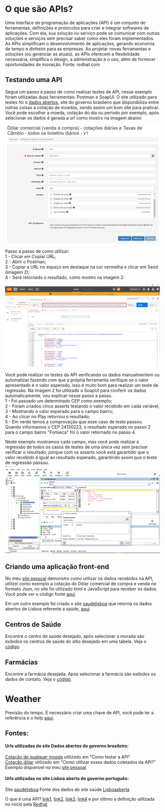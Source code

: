 # O que são APIs? 

Uma interface de programação de aplicações (API) é um conjunto de ferramentas, definições e protocolos para criar e integrar softwares de aplicações. Com ela, sua solução ou serviço pode se comunicar com outras soluções e serviços sem precisar saber como eles foram implementados. As APIs simplificam o desenvolvimento de aplicações, gerando economia de tempo e dinheiro para as empresas. Ao projetar novas ferramentas e soluções (ou gerenciar as atuais), as APIs oferecem a flexibilidade necessária, simplifica o design, a administração e o uso, além de fornecer oportunidades de inovação.
Fonte: redhat.com

## Testando uma API

Segue um passo a passo de como realizar testes de API, nesse exemplo foram utilizadas duas ferramentas: Postman e SoapUI. O site utilizado para testes foi o [dados abertos](http://dados.gov.br/dataset), site do governo brasileiro que disponibiliza entre outras coisas a cotação de moedas, sendo assim um bom site para praticar. Você pode escolher a moeda, cotação do dia ou período por exemplo, após selecionar os dados é gerada a url como mostro na imagem abaixo:  

![example](https://github.com/andreddias/API/blob/master/dados.png) 

Passo a passo de como utilizar:  
1 - Clicar em Copiar URL;  
2 - Abrir o Postman;  
3 - Copiar a URL no espaço em destaque na cor vermelha e clicar em Send (imagem 2);  
4 - Será retornado o resultado, como mostro na imagem 2:  

![example](https://github.com/andreddias/API/blob/master/postman.png) 

Você pode realizar os testes da API verificando os dados manualmentem ou automatizar fazendo com que a própria ferramenta verifique se o valor apresentado é o valor esperado, isso é muito bom para realizar um teste de regressão. Na imagem 2 foi utilizado o SoapUI para conferir os dados automaticamente, vou explicar nesse passo a passo.  
1 - Foi passado um determinado CEP como exemplo;  
2 - Foram criados cinco asserts testando o valor recebido em cada variável;  
3 - Mostrando o valor esperado para o campo bairro;  
4 - Ao clicar no Play retornou o resultado;  
5 - Em verde temos a comprovação que esse caso de teste passou. Quando informamos o CEP 24130223, o resultado esperado no passo 2 para o campo bairro "Fonseca" foi o valor retornado no passo 4. 

Neste exemplo mostramos cada campo, mas você pode realizar a regressão de todos os casos de testes de uma única vez sem precisar verificar o resultado, porque com os asserts você está garantido que o valor recebido é igual ao resultado esperado, garantindo assim que o teste de regressão passou.
![example](https://github.com/andreddias/API/blob/master/soapUI.png)

## Criando uma aplicação front-end

No meu [site pessoal](http://andreddias.wixsite.com/home/cambio) demonstro como utilizar os dados recebidos na API, utilizei como exemplo a cotação do Dólar comercial de compra e venda no formato Json, no site foi utilizado html e JavaScript para receber os dados. Você pode ver o código fonte [aqui](cotacoes.html)

Em um outro exemplo foi criado o site [saudelisboa](http://saudelisboa.wixsite.com/meusite) que retorna os dados abertos de Lisboa referente a saúde, [aqui](http://lisboaaberta.cm-lisboa.pt/index.php/pt/) 

## Centros de Saúde 

Encontre o centro de saúde desejado, após selecionar a morada são exibidos os centros de saúde do sítio desejado em uma tabela. Veja o [código](https://github.com/andreddias/API/blob/master/centrosaude.html).

## Farmácias

Encontre a farmácia desejada. Após selecionar a farmácia são exibidos os dados de contato. Veja o [código](https://github.com/andreddias/API/blob/master/farmacia.html).

# Weather

Previsão do tempo. É necessário criar uma chave de API, você pode ler a referência e o help [aqui](https://openweathermap.org/appid).

## Fontes:  
#### Urls utilizadas do site Dados abertos do governo brasileiro:  
[Cotação de qualquer moeda](https://olinda.bcb.gov.br/olinda/servico/PTAX/versao/v1/swagger-ui3#/) utilizado em "Como testar a API"  
[Cotação dólar](http://dados.gov.br/dataset/dolar-americano-usd-todos-os-boletins-diarios) utilizado em "Como utilizar esses dados coletados da API?"  
Exemplo disponível no meu [site pessoal](http://andreddias.wixsite.com/home/cambio ) 

#### Urls utilizadas no site Lisboa aberta do governo português:
Site [saudelisboa](http://saudelisboa.wixsite.com/meusite)
Fonte dos dados do site saúde [Lisboaaberta](http://lisboaaberta.cm-lisboa.pt/index.php/pt/saude)

O que é uma API? [link1](https://vertigo.com.br/o-que-e-api-entenda-de-uma-maneira-simples/), [link2](https://blog.caelum.com.br/rest-principios-e-boas-praticas/), [link3](https://becode.com.br/o-que-e-api-rest-e-restful/), [link4](https://canaltech.com.br/software/o-que-e-api/) e por último a definição utilizada no início pela [Redhat](https://www.redhat.com/pt-br/topics/api/what-are-application-programming-interfaces)
